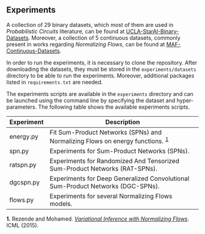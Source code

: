 ## Experiments

A collection of 29 binary datasets, which most of them are used in *Probabilistic Circuits* literature,
can be found at [UCLA-StarAI-Binary-Datasets](https://github.com/UCLA-StarAI/Density-Estimation-Datasets).
Moreover, a collection of 5 continuous datasets, commonly present in works regarding *Normalizing Flows*,
can be found at [MAF-Continuous-Datasets](https://zenodo.org/record/1161203#.Wmtf_XVl8eN).

In order to run the experiments, it is necessary to clone the repository.
After downloading the datasets, they must be stored in the `experiments/datasets` directory to be able to
run the experiments.
Moreover, additional packages listed in `requirements.txt` are needed.

The experiments scripts are available in the `experiments` directory and can be launched using the command line
by specifying the dataset and hyper-parameters.
The following table shows the available experiments scripts.

|      Experiment      |                                            Description                                         |
|----------------------|------------------------------------------------------------------------------------------------|
| energy.py            | Fit Sum-Product Networks (SPNs) and Normalizing Flows on energy functions. <sup>[1](#r1)</sup> |
| spn.py               | Experiments for Sum-Product Networks (SPNs).                                                   |
| ratspn.py            | Experiments for Randomized And Tensorized Sum-Product Networks (RAT-SPNs).                     |
| dgcspn.py            | Experiments for Deep Generalized Convolutional Sum-Product Networks (DGC-SPNs).                |
| flows.py             | Experiments for several Normalizing Flows models.                                              |

<b id="r1">1.</b> Rezende and Mohamed. [*Variational Inference with Normalizing Flows*][RezendeMohamed2015]. ICML (2015).

[RezendeMohamed2015]: http://proceedings.mlr.press/v37/rezende15.pdf

